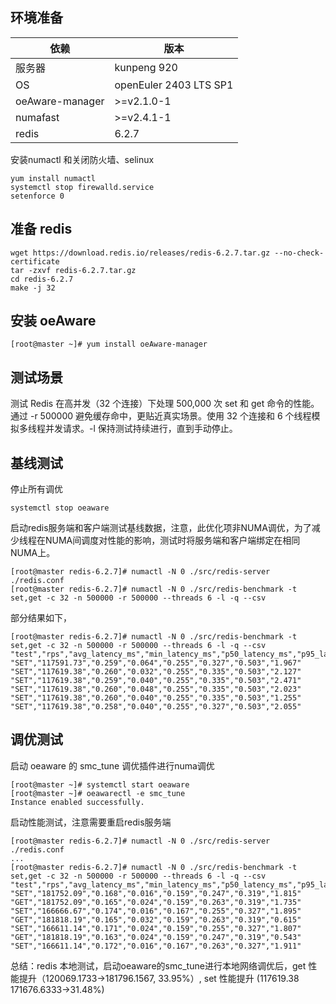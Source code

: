 ## 环境准备

|依赖| 版本|
|--|--|
|服务器|kunpeng 920|
|OS|openEuler 2403 LTS SP1|
|oeAware-manager|>=v2.1.0-1|
|numafast|>=v2.4.1-1|
|redis|6.2.7|

安装numactl 和关闭防火墙、selinux
```shell
yum install numactl
systemctl stop firewalld.service
setenforce 0
```

## 准备 redis

```shell
wget https://download.redis.io/releases/redis-6.2.7.tar.gz --no-check-certificate
tar -zxvf redis-6.2.7.tar.gz
cd redis-6.2.7
make -j 32
```
## 安装 oeAware
```shell
[root@master ~]# yum install oeAware-manager
```

## 测试场景
测试 Redis 在高并发（32 个连接）下处理 500,000 次 set 和 get 命令的性能。
通过 -r 500000 避免缓存命中，更贴近真实场景。使用 32 个连接和 6 个线程模拟多线程并发请求。-l 保持测试持续进行，直到手动停止。

##


## 基线测试
停止所有调优
```shell
systemctl stop oeaware
```
启动redis服务端和客户端测试基线数据，注意，此优化项非NUMA调优，为了减少线程在NUMA间调度对性能的影响，测试时将服务端和客户端绑定在相同NUMA上。
```shell
[root@master redis-6.2.7]# numactl -N 0 ./src/redis-server ./redis.conf
[root@master redis-6.2.7]# numactl -N 0 ./src/redis-benchmark -t set,get -c 32 -n 500000 -r 500000 --threads 6 -l -q --csv
```
部分结果如下，
```shell
[root@master redis-6.2.7]# numactl -N 0 ./src/redis-benchmark -t set,get -c 32 -n 500000 -r 500000 --threads 6 -l -q --csv
"test","rps","avg_latency_ms","min_latency_ms","p50_latency_ms","p95_latency_ms","p99_latency_ms","max_latency_ms"
"SET","117591.73","0.259","0.064","0.255","0.327","0.503","1.967"
"SET","117619.38","0.260","0.032","0.255","0.335","0.503","2.127"
"SET","117619.38","0.259","0.040","0.255","0.335","0.503","2.471"
"SET","117619.38","0.260","0.048","0.255","0.335","0.503","2.023"
"SET","117619.38","0.260","0.040","0.255","0.335","0.503","1.255"
"SET","117619.38","0.258","0.040","0.255","0.327","0.503","2.055"

```
## 调优测试
启动 oeaware 的 smc_tune 调优插件进行numa调优

```shell
[root@master ~]# systemctl start oeaware
[root@master ~]# oeawarectl -e smc_tune
Instance enabled successfully.
```
启动性能测试，注意需要重启redis服务端
```shell
[root@master redis-6.2.7]# numactl -N 0 ./src/redis-server ./redis.conf
...
[root@master redis-6.2.7]# numactl -N 0 ./src/redis-benchmark -t set,get -c 32 -n 500000 -r 500000 --threads 6 -l -q --csv
"test","rps","avg_latency_ms","min_latency_ms","p50_latency_ms","p95_latency_ms","p99_latency_ms","max_latency_ms"
"SET","181752.09","0.168","0.016","0.159","0.247","0.319","1.815"
"GET","181752.09","0.165","0.024","0.159","0.263","0.319","1.735"
"SET","166666.67","0.174","0.016","0.167","0.255","0.327","1.895"
"GET","181818.19","0.165","0.032","0.159","0.263","0.319","0.615"
"SET","166611.14","0.171","0.024","0.159","0.255","0.327","1.807"
"GET","181818.19","0.163","0.024","0.159","0.247","0.319","0.543"
"SET","166611.14","0.172","0.016","0.167","0.263","0.327","1.911"
```
总结：redis 本地测试，启动oeaware的smc_tune进行本地网络调优后，get 性能提升（120069.1733->181796.1567,	33.95%）, set 性能提升 (117619.38	171676.6333->31.48%)
